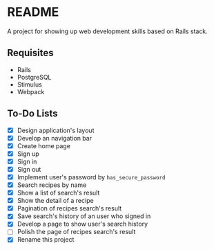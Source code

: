 # README

A project for showing up web development skills based on Rails stack.

## Requisites

* Rails
* PostgreSQL
* Stimulus
* Webpack

## To-Do Lists

- [x] Design application's layout
- [x] Develop an navigation bar
- [x] Create home page
- [x] Sign up
- [x] Sign in
- [x] Sign out
- [x] Implement user's password by `has_secure_password`
- [x] Search recipes by name
- [x] Show a list of search's result
- [x] Show the detail of a recipe
- [x] Pagination of recipes search's result
- [x] Save search's history of an user who signed in
- [x] Develop a page to show user's search history
- [ ] Polish the page of recipes search's result
- [x] Rename this project
